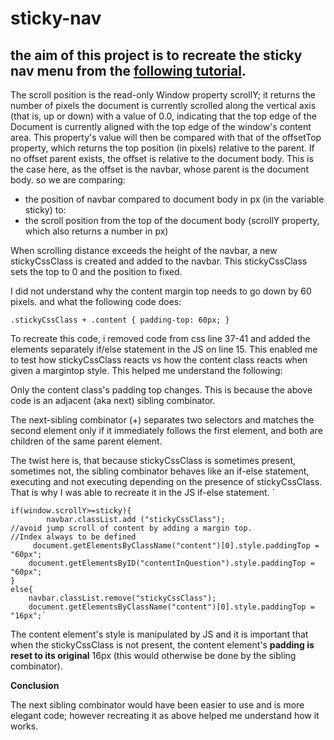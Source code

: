 # sticky-nav

## the aim of this project is to recreate the sticky nav menu from the [following tutorial](https://www.w3schools.com/jsref/tryit.asp?filename=tryjsref_prop_element_offsettop_sticky).

 The scroll position is the read-only Window property scrollY; it returns the number of pixels the document is currently scrolled along the vertical axis (that is, up or down) with a value of 0.0, indicating that the top edge of the Document is currently aligned with the top edge of the window's content area. This property's value will then be compared with that of the offsetTop property, which returns the top position (in pixels) relative to the parent.  If no offset parent exists, the offset is relative to the document body. This is the case here, as the offset is the navbar, whose parent is the document body. 
 so we are comparing: 
 - the position of navbar compared to document body in px (in the variable sticky)
 to:
 - the scroll position from the top of the document body (scrollY property, which also returns a number in px)

 When scrolling distance exceeds the height of the navbar, a new stickyCssClass is created and added to the navbar. This stickyCssClass sets the top to 0 and the position to fixed.

 I did not understand why the content margin top needs to go down by 60 pixels. and what the following code does:

 `.stickyCssClass + .content {
    padding-top: 60px;
}`
 
 To recreate this code, i removed code from css line 37-41 and added the elements separately if/else statement in the JS on line 15. This enabled me to test how stickyCssClass reacts vs how the content class reacts when given a margintop style. This helped me understand the following:
 
  Only the content class's padding top changes. This is because the above code is an adjacent (aka next) sibling combinator. 
  
  The next-sibling combinator (+) separates two selectors and matches the second element only if it immediately follows the first element, and both are children of the same parent element. 
  
  The twist here is, that because stickyCssClass is sometimes present, sometimes not, the sibling combinator behaves like an if-else statement, executing and not executing depending on the presence of stickyCssClass. That is why I was able to recreate it in the JS if-else statement. 
  `

 

    if(window.scrollY>=sticky){
            navbar.classList.add ("stickyCssClass");
    //avoid jump scroll of content by adding a margin top. 
    //Index always to be defined
         document.getElementsByClassName("content")[0].style.paddingTop = "60px";
        document.getElementsByID("contentInQuestion").style.paddingTop = "60px";
    }
    else{
        navbar.classList.remove("stickyCssClass");
        document.getElementsByClassName("content")[0].style.paddingTop = "16px";`
  
  The content element's style is manipulated by JS and it is important that when the stickyCssClass is not present, the content element's **padding is reset to its original** 16px (this would otherwise be done  by the  sibling combinator).

  **Conclusion**

  The next sibling combinator would have been easier to use and is more elegant code; however recreating it as above helped me understand how it works.